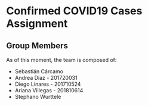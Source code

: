 # Confirmed COVID19 Cases Assignment

## Group Members

As of this moment, the team is composed of:

* Sebastián Cárcamo
* Andrea Díaz - 201720031
* Diego Linares - 201710524
* Ariana Villegas - 201810614
* Stephano Wurttele

